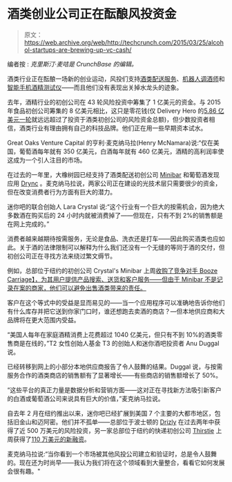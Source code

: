 # 酒类创业公司正在酝酿风投资金

> 原文：<https://web.archive.org/web/http://techcrunch.com/2015/03/25/alcohol-startups-are-brewing-up-vc-cash/>

编者按 : *克里斯汀·麦咭是 CrunchBase 的编辑。*

酒类行业正在酝酿一场新的创业运动，风投们支持[酒类配送服务](https://web.archive.org/web/20230316041628/https://www.crunchbase.com/organization/drizly)、[机器人调酒师](https://web.archive.org/web/20230316041628/https://www.crunchbase.com/organization/monsieur)和[智能手机酒精测试仪](https://web.archive.org/web/20230316041628/https://www.crunchbase.com/organization/alcohoot)——而且他们没有表现出关掉水龙头的迹象。

去年，酒精行业的初创公司在 43 轮风险投资中筹集了 1 亿美元的资金。与 2015 年食品初创公司筹集的 8 亿美元相比，这只是零花钱(仅 Delivery Hero 的[5.86 亿美元一轮](https://web.archive.org/web/20230316041628/https://techcrunch.com/2015/02/05/food-glorious-food/)就远远超过了投资于酒类初创公司的风险资金总额)，但少数投资者相信，酒类行业有理由拥有自己的科技品牌。他们正在用一些早期资本试水。

Great Oaks Venture Capital 的亨利·麦克纳马拉(Henry McNamara)说:“仅在美国，葡萄酒每年就有 350 亿美元，白酒每年就有 460 亿美元，酒精的高利润率使这成为一个引人注目的市场。

在过去的一年里，大橡树园已经支持了酒类配送初创公司 [Minibar](https://web.archive.org/web/20230316041628/https://www.crunchbase.com/organization/minibar-delivery) 和葡萄酒发现应用 [Drync](https://web.archive.org/web/20230316041628/https://www.crunchbase.com/organization/drync) 。麦克纳马拉说，两家公司正在建设的光技术层只需要很少的资金，但在改变消费者行为方面有巨大的潜力。

迷你吧的联合创始人 Lara Crystal 说:“这个行业有一个巨大的按需机会，因为绝大多数酒在购买后的 24 小时内就被消费掉了——但现在，只有不到 2%的销售额是在网上完成的。”

消费者越来越期待按需服务，无论是食品、洗衣还是打车——因此购买酒类也应如此。关于酒的法律限制可以解释为什么我们还没有一个无缝的等同于酒的交付，但初创公司正在寻找方法来绕过繁文缛节。

例如，总部位于纽约的初创公司 Crystal's Minibar 上周[收购了竞争对手 Booze Carriage】，为其用户提供产品搜索、送货和客户服务——但由于 Minibar 不是记录在案的商家，他们可以避免出售酒类带来的责任。](https://web.archive.org/web/20230316041628/https://techcrunch.com/2015/03/20/minibar-liquor-delivery-startup-acquires-competitor-booze-carriage/)

客户在这个等式中的受益是显而易见的——当一个应用程序可以准确地告诉你他们有什么库存并把它送到你家门口时，谁还想跑去卖酒的商店？—但本地供应商和大品牌将在更大范围内受益。

“美国人每年在家庭酒精消费上花费超过 1040 亿美元，但只有不到 10%的酒类零售商是在线的，”T2 女性创始人基金 T3 的创始人和迷你酒吧投资者 Anu Duggal 说。

已经转移到网上的小部分本地供应商报告了令人鼓舞的结果。Duggal 说，与按需服务合作的酒类商店的销售额有了显著增长——有些商店的销售额增长了 50%。

“这些平台的真正力量是数据分析和营销方面——这对正在寻找新方法吸引新客户的白酒或葡萄酒公司来说具有巨大的价值，”麦克纳马拉说。

自去年 2 月在纽约推出以来，迷你吧已经扩展到美国 7 个主要的大都市地区，包括旧金山和迈阿密。他们并不孤单——总部位于波士顿的 [Drizly](https://web.archive.org/web/20230316041628/https://www.crunchbase.com/organization/drizly) 在过去两年中获得了近 500 万美元的风险投资，另一家总部位于纽约的快递初创公司 [Thirstie](https://web.archive.org/web/20230316041628/https://www.crunchbase.com/organization/thirstie) 上周获得了[110 万美元的新融资](https://web.archive.org/web/20230316041628/https://techcrunch.com/2015/03/19/thirstie-seed-funding/)。

麦克纳马拉说:“当你看到一个市场被其他风投公司建立和验证时，总是令人鼓舞的。现在还为时尚早——我认为我们将在这个领域看到大量整合，看看它如何发展会很有趣。"